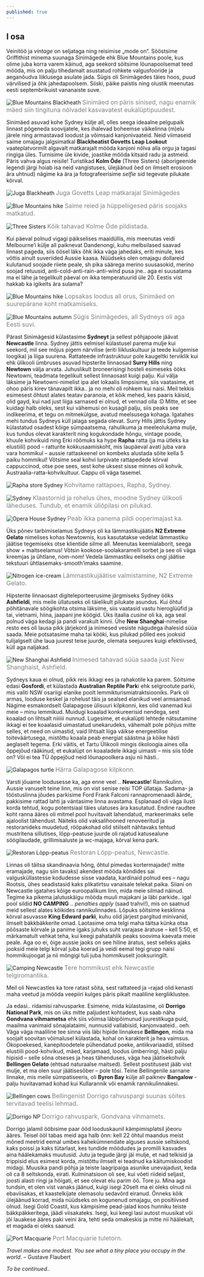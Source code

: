 ```yaml
---
published: true
---
```

## I osa

Veinitöö ja _vintage_ on seljataga ning reisimise „mode on“. Sööstsime Griffithist minema suunaga Sinimägede ehk Blue Mountains poole, kus olime juba korra varem käinud, aga seekord sõitsime lõunapoolsemat teed mööda, mis on palju tihedamalt asustatud rohkete valgusfooride ja aeganõudva liiklusega asulate jada. Sügis oli Sinimägedes täies hoos, puud värvilised ja õhk jahedapoolsem. Siiski, päike paistis ning olustik meenutas eesti septembrikuist vananaiste suve. 

![Blue Mountains Blackheath](/images/blue_mnts_view.jpg "Blue Mountains Blackheath")
<font color="grey" size="3">Sinimäed on päris sinised, nagu enamik mäed siin tingituna nõlvadel kasvavatest eukalüptipuudest.</font>

Sinimäed asuvad kohe Sydney külje all, olles seega ideaalne pelgupaik linnast põgeneda soovijatele, kes ihalevad boheemse väikelinna (m)elu järele ning armastavad loodust ja võimsaid kanjonivaateid. Neid viimaseid saime omajagu jalgsimatkal **Blackheatist Govetts Leap Lookout** vaateplatvormilt algavalt matkarajalt mööda kanjoni nõlva alla orgu ja tagasi ringiga üles. Turnisime üle kivide, joastike mööda kitsaid radu ja astmeid. Päris vahva algus reisile! Turistikad **Kolm Õde** (Three Sisters) (aborigeenide legendi järgi hoiab isa neid vangistuses, ülejäänud õed on ilmselt erosioon ära uhtnud) nägime ka ära ja fotografeerisime _selfie_ sid tegevate pilukate kõrval. 

![Juga Blackheath](/images/blackheath_juga.jpg "Juga Blackheath")
<font color="grey" size="3">Juga Govetts Leap matkarajal Sinimägedes</font>

![Blue Mountains hike](/images/hike_bluemnts2.jpg "Blue Mountains hike")
<font color="grey" size="3">Saime reied ja hüppeliigesed päris soojaks matkatud.</font>

![Three Sisters](/images/three_sis.jpg "Three Sisters")
<font color="grey" size="3">Kõik tahavad Kolme Õde pildistada.</font>

Kui päeval polnud vigagi päikselises maaidüllis, mis meenutas veidi Melbourne’i külje all paiknevat Dandenongi, kuhu melbsilased saavad linnast pageda, siis öösel läks õhk ikka väga jahedaks, eriti minule, kes võttis ainult suveriided Aussie kaasa. Nüüdseks olen omajagu dollareid kulutanud soojade riiete peale, sh pika säärega merino suusasokid, merino soojad retuusid, anti-cold-anti-rain-anti-wind pusa jne.. aga ei suusatama ma ei lähe ja tegelikult päeval on ikka temperatuurid üle 20. Eestis vist hakkab ka igikelts ära sulama? 

![Blue Mountains hike](/images/hike_bluemnts.jpg "Blue Mountains hike")
<font color="grey" size="3">Lopsakas loodus all orus, Sinimäed on suurepärane koht matkamiseks.</font>

![Blue Mountains autumn](/images/sygis_sinimaed.jpg "Blue Mountains autumn")
<font color="grey" size="3">Sügis Sinimägedes, all Sydneys oli aga Eesti suvi.</font>

Pärast Sinimägesid külastasime **Sydneyt** ja sellest põhjapoole jäävat **Newcastle** linna. Sydney jättis eelmisel külastusel parema mulje kui seekord, mil see mõjus pigem närvilise (eriti liikluskultuur ja teede kulgemise loogika) ja liiga suurena. Rattateede infrastruktuur pole kaugeltki terviklik kui ehk ülikooli ümbruses asuvad hipsterite linnaosad **Surry Hills** ning **Newtown** välja arvata. Juhuslikult broneerisingi hosteli esimeseks ööks Newtowni, teadmata tegelikult sellest linnaosast kuigi palju. Kui välja läksime ja Newtowni-nimelist ipa alet lokaalis limpsisime, siis vaatasime, et ohoo päris kirev tänavapilt ikka.. ja no mehi oli rohkem kui naisi. Meil tekkis esimesest õhtust alates teatav paranoia, et kõik mehed, kes paaris käisid, olid gayd, kui nad just liiga sarnased ei olnud, et vennad olla :D Mitte, et see kuidagi halb oleks, sest kui vähemusi on kusagil palju, siis peaks see indikeerima, et tegu on mitmekülgse, avatud meelsusega kohaga. Igatahes mehi tundus Sydneys küll jalaga segada olevat. Surry Hills jättis Sydney külastatud osadest kõige sümpaatsema, rahulikuma ja meeleolukama mulje, kus tundus olevat karakterit ning kogukondade hõngu, vintage poode, khuule kohvikuid ning Erki rõõmuks ka hype **Rapha** ratta (ja ma ütleks ka elustiili) pood – ratturite kokkusaamiskoht, mis laupäeval avati juba vara vara hommikul – aussie rattaskeenel on kombeks alustada sõite kella 5 paiku hommikul! Võtsime seal kohvi lurpivate rattapedede kõrval cappuccinod, otse poe sees, sest kohe uksest sisse minnes oli kohvik. Austraalia-ratta-kohvikultuur. Cappu oli väga tasemel. 

![Rapha store Sydney](/images/rapha.jpg "Rapha store Sydney")
<font color="grey" size="3">Kohvitame rattapoes, Rapha, Sydney.</font>

![Sydney](/images/sydney_class.jpg "Sydney")
<font color="grey" size="3">Klaastornid ja rohelus ühes, moodne Sydney ülikooli läheduses. Tundub, et enamik üliõpilasi on pilukad.</font>

![Opera House Sydney](/images/operahouse.jpg "Opera House Sydney")
<font color="grey" size="3">Peab ikka panema pildi ooperimajast ka.</font>

Üks põnev tarbimiselamus Sydneys oli ka lämmastikujäätis **N2 Extreme Gelato** nimelises kohas Newtownis, kus kasutatakse vedelat lämmastiku jäätise tegemiseks otse klientide silme all. Meenutas keemialaborit, seega show + maitseelamus! Võtsin kookose-soolakaramelli sorbet ja see oli väga kreemjas ja ühtlane, nom-nom! Vedela lämmastiku eeliseks ongi jäätise tekstuuri ühtlasemaks-smooth’imaks saamine.

![Nitrogen ice-cream](/images/n2.jpg "Nitrogen ice-cream")
<font color="grey" size="3">Lämmastikujäätise valmistamine, N2 Extreme Gelato.</font>

Hipsterite linnaosast digiteleporteerusime järgmiseks Sydney ööks **Ashfieldi**, mis meile üllatuseks oli täielikult pilukate asundus. Kui õhtul põhitänavale söögikohta otsima läksime, siis vaatasid vastu hieroglüüfid ja tai, vietnami, hiina, jaapani jne köögid. Üks itaalia _cusine_ oli ka, aga seal polnud väga kedagi ja pandi varakult kinni. Ühe **New Shanghai**-nimelise resto ees oli lausa pikk järjekord ja inimesed vesiste nägudega ihalesid süüa saada. Meie potsatasime maha tai kööki, kus pilukad põlled ees jooksid tulijalgselt ühe laua juurest teise juurde, olemata seejuures kuigi efektiivsed, küll aga naljakad. 

![New Shanghai Ashfield](/images/new_shangai.jpg "New Shanghai Ashfield")
<font color="grey" size="3">Inimesed tahavad süüa saada just New Shanghaist, Ashfield.</font>

Sydneys kaua ei olnud, pikk reis ikkagi ees ja rahakotile ka parem. Sõitsime edasi **Gosfordi**, et külastada **Australian Reptile Park**i ehk selgrootute parki, mis valiti NSW osariigi elanike poolt lemmikturismiatraktsiooniks. Park oli armas, looduse keskel ja rohelust täis ja sealsed elanikud veel armsamad. Nägime esmakordselt Galapagose ülisuuri kilpkonni, kes olid vanemad kui meie – minu lemmikud. Muidugi koaalad konkureerisid nendega, sest koaalad on lihtsalt niiiiii nunnud. Lugesime, et eukalüpti lehtede nätsutamine ikkagi ei tee koaalasid uimastatud unekarudeks, vähemalt pole põhjus mitte selles, et need on uimastid, vaid lihtsalt liiga väikse energeetilise toiteväärtusega, mistõttu koaala peab energiat säästma ja kõike hästi aeglaselt tegema. Erki väitis, et Tartu Ülikooli mingis ökoloogia aines olla õppejõud rääkinud, et eukalüpt on koaaladele ikkagi uimasti – mis siis tõde on? Või ei tea TÜ õppejõud neid lõunapoolkera asju nii hästi..

![Galapagos turtle](/images/galapagos_turtle.jpg "Galapagos turtle")
<font color="grey" size="3">Härra Galapagose kilpkonn.</font>

Varsti jõuame loodusesse ka, aga enne veel .. **Newcastle**! Rannikulinn, Aussie vanuselt teine linn,  mis on vist senise reisi TOP üllataja. Sadama- ja tööstuslinna jõudes parkisime Ford Frank Falconi rannapromenaadi äärde, pakkisime rattad lahti ja väntasime linna avastama. Esplanaad oli väga ilusti korda tehtud, kogu potentsiaal täies ulatuses ära kasutatud. Endine raudtee koht ranna ääres oli mitmel pool huvitavalt lahendatud, markeerimaks selle ajaloolist tähendust. Näiteks olid vaksalihooned renoveeritud ja restoranideks muudetud, rööpakohad olid stiilselt nähtavaks tehtud mustritena sillutises, lõpp-peatuse juurde oli rajatud katusealune söögilaudade, grillimisaluste ja wc-majaga, kõrval kena park. 

![Restoran Lõpp-peatus](/images/cooking_newcastle.jpg "Restoran Lõpp-peatus")
<font color="grey" size="3">Restoran Lõpp-peatus, Newcastle. </font>

Linnas oli täitsa skandinaavia hõng, õhtul pimedas kortermajade(! mitte eramajade, nagu siin tavaks) akendest mööda kõndides sai valgusküllastesse kodudesse sisse vaadata, kardinaid polnud ees – nagu Rootsis, ühes seadistasid kaks plikatirtsu vanaisale telekat paika. Siiani on Newcastle igatahes kõige euroopalikum linn, mida meie silmad näinud. Tegime ka pikema jalutuskäigu mööda muuli majakani ja läbi parkide.. igal pool sildid **NO CAMPING** .. _penalties apply_ (saad trahvi!), mis on saatnud meid sellest alates kõikides rannikulinnades. Lõpuks sõitsime kesklinna kõrval asuvasse **King Edward parki**, kuhu olid järjest pargitud minivanid, ilmselt bäkkbäkkerite omad. Laotasime oma telgi maha täitsa künka otsa põõsaste kõrvale ja panime igaks juhuks suht varajase äratuse – kell 5:50, et märkamatult vehkat teha, kui keegi pahatahlik peaks soovima kaevata meie peale. Aga oo ei, õige aussie jaoks on see hiline äratus, sest selleks ajaks jooksid meie telgi kõrval juba koerad ja veidi eemal tegi grupp naisi hommikujoogat ja nii mõngigi tuli juba hommikuselt jooksuringilt. 

![Camping Newcastle](/images/camping_newcastle.jpg "Camping Newcastle")
<font color="grey" size="3">Tere hommikust ehk Newcastle telgiromantika.</font>

Meil oli Newcastles ka tore ratast sõita, sest rattateed ja –rajad olid kenasti maha veetud ja mööda veepiiri kulges päris pikalt maaliline kergliiklustee. 

Ja edasi.. ridamisi rahvusparke. Esimene, mida külastasime, oli **Dorrigo National Park**, mis on üks mitte paljudest kohtadest, kus saab näha **Gondvana vihmametsa** ehk siis võimsa läbipõimunud juurestikuga puid, maailma vanimaid sõnajalataimi, nunnusid vallabisid, kanjonvaateid.. oeh. Väga väga maaliline tee sinna viis läbi hipide linnakese **Bellingen**, mida ma soojalt soovitan võimalusel külastada, kohal on karakterit ja hea vaimsus. Ökopoekesed, kanepitoodetele pühendatud poeke, antiikvariaadid, stiilsed elustiili pood-kohvikud, mäed, karjamaad, loodus ümberringi, hästi palju hipisid – selle sõna otseses ja heas tähenduses, väga hea jäätisekohvik **Bellingen Gelato** (ehtsad naturaalse maitsed). Sellest postitusest jääb vist mulje, et ma olen suur jäätisesõber – pole tõsi. Teine Bellingenile sarnane linnake, mis meile sümpatiseeris, oli **Byron Bay** külje all paiknev **Bangalow** - palju huvitavamad kohad kui Kullarannik või enamik rannikulinnakesi.

![Bellingen cows](/images/cows_dorrigo.jpg "Bellingen cows")
<font color="grey" size="3">Bellingenist Dorrigo rahvuspargi suunas sõites tervitavad teelisi lehmad.</font>

![Dorrigo NP](/images/dorrigo_np.jpg "Dorrigo NP")
<font color="grey" size="3">Dorrigo rahvuspark, Gondvana vihmamets.</font>

Dorrigo jalamil ööbisime paar ööd looduskaunil kämpimisplatsil jõeoru ääres. Teisel ööl tabas meid aga halb õnn: kell 22 õhtul maandus meist mõned meetrid eemal umbes kahekümnendate alguses aussie seltskond, kaks poissi ja kaks tütarlast, kes tundide möödudes ja promilli kasvades aina häälekamaks muutusid. Jutu ja tegude järgi jäi mulje, et nad telkisid ja trippisid elus esimest korda, mistõttu ilmselt ei teadnud ka käitumiskoodist midagi. Muusika pandi põhja ja teiste laagripaiga asunike unevajadust, keda oli ca 8 seltskonda, eirati. Kulminatsioon oli see, kui võeti riideid seljast, joosti alasti ringi ja hõigati, et see olevat elu parim öö. Tore ju. Mina aga tundsin, et olen vist vanaks jäänud, kuigi isegi 20selt ma ei oleks olnud nii ebaviisakas, et kaastelkijate olemasolu sedavõrd eiranud. Õnneks kõik ülejäänud korrad, mida nüüdseks on kogunenud omajagu, on positiivsed olnud. Isegi Gold Coastil, kus kämpisime pead-jalad koos hunniku teiste bäkkpäkkeritega, jäädi viisakateks. Isegi, kui keegi lasi autost muusikat või jõi lauakese ääres paki veini ära, tehti seda omakeskis ja mitte nii häälekalt, et magada ei oleks saanud. 

![Port Macquarie](/images/port_mq.jpg "Port Macquarie")
<font color="grey" size="3">Port Macquarie tuletorn.</font>

_Travel makes one modest. You see what a tiny place you occupy in the world._ – Gustave Flaubert

_To be continued.._
